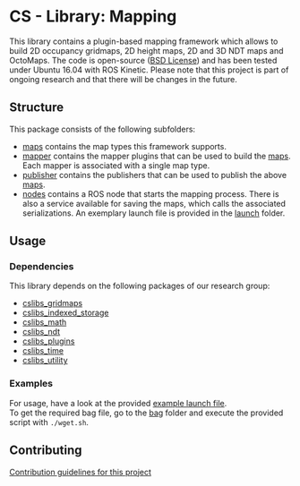# CS - Library: Mapping
This library contains a plugin-based mapping framework which allows to build 2D occupancy gridmaps, 2D height maps, 2D and 3D NDT maps and OctoMaps. The code is open-source ([BSD License](LICENSE)) and has been tested under Ubuntu 16.04 with ROS Kinetic. Please note that this project is part of ongoing research and that there will be changes in the future.

## Structure
This package consists of the following subfolders:

* [maps](include/cslibs_mapping/maps) contains the map types this framework supports.
* [mapper](src/mapper/) contains the mapper plugins that can be used to build the [maps](include/cslibs_mapping/maps). Each mapper is associated with a single map type.
* [publisher](src/publisher/) contains the publishers that can be used to publish the above [maps](include/cslibs_mapping/maps).
* [nodes](src/nodes/) contains a ROS node that starts the mapping process. There is also a service available for saving the maps, which calls the associated serializations. An exemplary launch file is provided in the [launch](launch/) folder.

## Usage

### Dependencies
This library depends on the following packages of our research group:

* [cslibs\_gridmaps](https://github.com/cogsys-tuebingen/cslibs_gridmaps)
* [cslibs\_indexed\_storage](https://github.com/cogsys-tuebingen/cslibs_indexed_storage)
* [cslibs\_math](https://github.com/cogsys-tuebingen/cslibs_math)
* [cslibs\_ndt](https://github.com/cogsys-tuebingen/cslibs_ndt)
* [cslibs\_plugins](https://github.com/cogsys-tuebingen/cslibs_plugins)
* [cslibs\_time](https://github.com/cogsys-tuebingen/cslibs_time)
* [cslibs\_utility](https://github.com/cogsys-tuebingen/cslibs_utility)

### Examples
For usage, have a look at the provided [example launch file](launch/example.launch).</br>
To get the required bag file, go to the [bag](bag) folder and execute the provided script with ``./wget.sh``.

## Contributing
[Contribution guidelines for this project](CONTRIBUTING.md)
